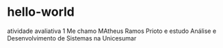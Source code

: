 # hello-world
atividade avaliativa 1
Me chamo MAtheus Ramos Prioto e estudo Análise e Desenvolvimento de Sistemas na Unicesumar
